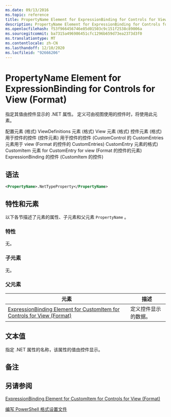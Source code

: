 ```yaml
---
ms.date: 09/13/2016
ms.topic: reference
title: PropertyName Element for ExpressionBinding for Controls for View (Format)
description: PropertyName Element for ExpressionBinding for Controls for View (Format)
ms.openlocfilehash: f53f966456746e85d01503c9c151f2538c89006a
ms.sourcegitcommit: ba7315a496986451cfc1296b659d73ea2373d3f0
ms.translationtype: MT
ms.contentlocale: zh-CN
ms.lasthandoff: 12/10/2020
ms.locfileid: "92666206"
---
```

# <a name="propertyname-element-for-expressionbinding-for-controls-for-view-format"></a>PropertyName Element for ExpressionBinding for Controls for View (Format)

指定其值由控件显示的 .NET 属性。 定义可由视图使用的控件时，将使用此元素。

配置元素 (格式) ViewDefinitions 元素 (格式) View 元素 (格式) 控件元素 (格式) 用于控件的控件 (控件元素) 用于控件的控件 (CustomControl 的 CustomEntries 元素用于 view (Format 的控件的 CustomEntries) CustomEntry 元素的格式) CustomItem 元素 for CustomEntry for view (Format 的控件的元素) ExpressionBinding 的控件 (CustomItem 的控件) 

## <a name="syntax"></a>语法

```xml
<PropertyName>.NetTypeProperty</PropertyName>
```

## <a name="attributes-and-elements"></a>特性和元素

以下各节描述了元素的属性、子元素和父元素 `PropertyName` 。

### <a name="attributes"></a>特性

无。

### <a name="child-elements"></a>子元素

无。

### <a name="parent-elements"></a>父元素

|元素|描述|
|-------------|-----------------|
|[ExpressionBinding Element for CustomItem for Controls for View (Format)](./expressionbinding-element-for-customitem-for-controls-for-view-format.md)|定义控件显示的数据。|

## <a name="text-value"></a>文本值

指定 .NET 属性的名称，该属性的值由控件显示。

## <a name="remarks"></a>备注

## <a name="see-also"></a>另请参阅

[ExpressionBinding Element for CustomItem for Controls for View (Format)](./expressionbinding-element-for-customitem-for-controls-for-view-format.md)

[编写 PowerShell 格式设置文件](./writing-a-powershell-formatting-file.md)
